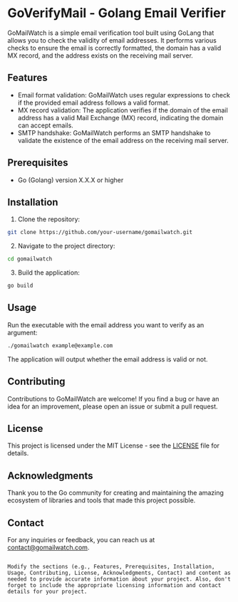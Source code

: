 # GoVerifyMail - Golang Email Verifier

GoMailWatch is a simple email verification tool built using GoLang that allows you to check the validity of email addresses. It performs various checks to ensure the email is correctly formatted, the domain has a valid MX record, and the address exists on the receiving mail server.

## Features

- Email format validation: GoMailWatch uses regular expressions to check if the provided email address follows a valid format.
- MX record validation: The application verifies if the domain of the email address has a valid Mail Exchange (MX) record, indicating the domain can accept emails.
- SMTP handshake: GoMailWatch performs an SMTP handshake to validate the existence of the email address on the receiving mail server.

## Prerequisites

- Go (Golang) version X.X.X or higher

## Installation

1. Clone the repository:

```bash
git clone https://github.com/your-username/gomailwatch.git
```

2. Navigate to the project directory:

```bash
cd gomailwatch
```

3. Build the application:

```bash
go build
```

## Usage

Run the executable with the email address you want to verify as an argument:

```bash
./gomailwatch example@example.com
```

The application will output whether the email address is valid or not.

## Contributing

Contributions to GoMailWatch are welcome! If you find a bug or have an idea for an improvement, please open an issue or submit a pull request.

## License

This project is licensed under the MIT License - see the [LICENSE](LICENSE) file for details.

## Acknowledgments

Thank you to the Go community for creating and maintaining the amazing ecosystem of libraries and tools that made this project possible.

## Contact

For any inquiries or feedback, you can reach us at contact@gomailwatch.com.

```

Modify the sections (e.g., Features, Prerequisites, Installation, Usage, Contributing, License, Acknowledgments, Contact) and content as needed to provide accurate information about your project. Also, don't forget to include the appropriate licensing information and contact details for your project.
